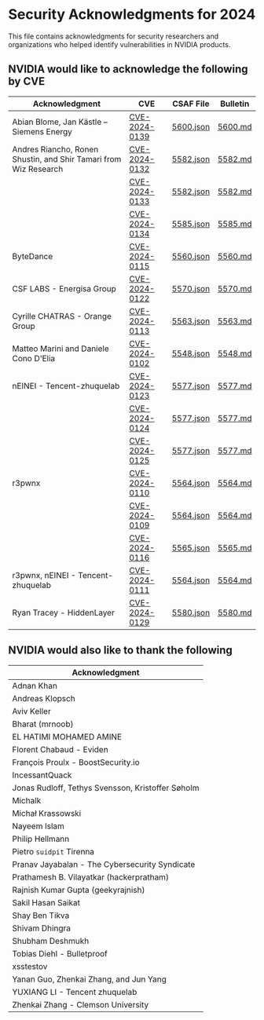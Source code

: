 # Security Acknowledgments for 2024

This file contains acknowledgments for security researchers and organizations who helped identify vulnerabilities in NVIDIA products.

## NVIDIA would like to acknowledge the following by CVE

| Acknowledgment | CVE | CSAF File | Bulletin |
|----------------|-----|-----------|----------|
| Abian Blome, Jan Kästle – Siemens Energy | [CVE-2024-0139](5600/CVE-2024-0139.json) | [5600.json](5600/5600.json) | [5600.md](5600/5600.md) |
| Andres Riancho, Ronen Shustin, and Shir Tamari from Wiz Research | [CVE-2024-0132](5582/CVE-2024-0132.json) | [5582.json](5582/5582.json) | [5582.md](5582/5582.md) |
|  | [CVE-2024-0133](5582/CVE-2024-0133.json) | [5582.json](5582/5582.json) | [5582.md](5582/5582.md) |
|  | [CVE-2024-0134](5585/CVE-2024-0134.json) | [5585.json](5585/5585.json) | [5585.md](5585/5585.md) |
| ByteDance | [CVE-2024-0115](5560/CVE-2024-0115.json) | [5560.json](5560/5560.json) | [5560.md](5560/5560.md) |
| CSF LABS - Energisa Group | [CVE-2024-0122](5570/CVE-2024-0122.json) | [5570.json](5570/5570.json) | [5570.md](5570/5570.md) |
| Cyrille CHATRAS - Orange Group | [CVE-2024-0113](5563/CVE-2024-0113.json) | [5563.json](5563/5563.json) | [5563.md](5563/5563.md) |
| Matteo Marini and Daniele Cono D'Elia | [CVE-2024-0102](5548/CVE-2024-0102.json) | [5548.json](5548/5548.json) | [5548.md](5548/5548.md) |
| nEINEI - Tencent-zhuquelab | [CVE-2024-0123](5577/CVE-2024-0123.json) | [5577.json](5577/5577.json) | [5577.md](5577/5577.md) |
|  | [CVE-2024-0124](5577/CVE-2024-0124.json) | [5577.json](5577/5577.json) | [5577.md](5577/5577.md) |
|  | [CVE-2024-0125](5577/CVE-2024-0125.json) | [5577.json](5577/5577.json) | [5577.md](5577/5577.md) |
| r3pwnx | [CVE-2024-0110](5564/CVE-2024-0110.json) | [5564.json](5564/5564.json) | [5564.md](5564/5564.md) |
|  | [CVE-2024-0109](5564/CVE-2024-0109.json) | [5564.json](5564/5564.json) | [5564.md](5564/5564.md) |
|  | [CVE-2024-0116](5565/CVE-2024-0116.json) | [5565.json](5565/5565.json) | [5565.md](5565/5565.md) |
| r3pwnx, nEINEI - Tencent-zhuquelab | [CVE-2024-0111](5564/CVE-2024-0111.json) | [5564.json](5564/5564.json) | [5564.md](5564/5564.md) |
| Ryan Tracey - HiddenLayer | [CVE-2024-0129](5580/CVE-2024-0129.json) | [5580.json](5580/5580.json) | [5580.md](5580/5580.md) |

## NVIDIA would also like to thank the following

| Acknowledgment |
|----------------|
| Adnan Khan |
| Andreas Klopsch |
| Aviv Keller |
| Bharat (mrnoob) |
| EL HATIMI MOHAMED AMINE |
| Florent Chabaud - Eviden |
| François Proulx - BoostSecurity.io |
| IncessantQuack |
| Jonas Rudloff, Tethys Svensson, Kristoffer Søholm |
| Michalk |
| Michał Krassowski |
| Nayeem Islam |
| Philip Hellmann |
| Pietro `suidpit` Tirenna |
| Pranav Jayabalan - The Cybersecurity Syndicate |
| Prathamesh B. Vilayatkar (hackerpratham) |
| Rajnish Kumar Gupta (geekyrajnish) |
| Sakil Hasan Saikat |
| Shay Ben Tikva |
| Shivam Dhingra |
| Shubham Deshmukh |
| Tobias Diehl - Bulletproof |
| xsstestov |
| Yanan Guo, Zhenkai Zhang, and Jun Yang |
| YUXIANG LI - Tencent zhuquelab |
| Zhenkai Zhang - Clemson University |

